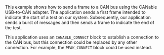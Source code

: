This example shows how to send a frame to a CAN bus using the CANable USB-to-CAN adapter. The application sends a first frame intended to indicate the start of a test on our system. Subsequently, our application sends a burst of messages and then sends a frame to indicate the end of the test.

This application uses an `CANABLE_CONNECT` block to establish a connection to the CAN bus, but this connection could be replaced by any other connection. For example, the `PEAK_CONNECT` block could be used instead.
